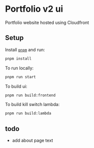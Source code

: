 # Portfolio v2 ui

Portfolio website hosted using Cloudfront

## Setup

Install [`pnpm`](https://pnpm.io/installation)
and run: 
```bash
pnpm install
```

To run locally:
```bash
pnpm run start
```

To build ui:
```bash
pnpm run build:frontend
```

To build kill switch lambda:
```bash
pnpm run build:lambda
```


## todo
- add about page text
